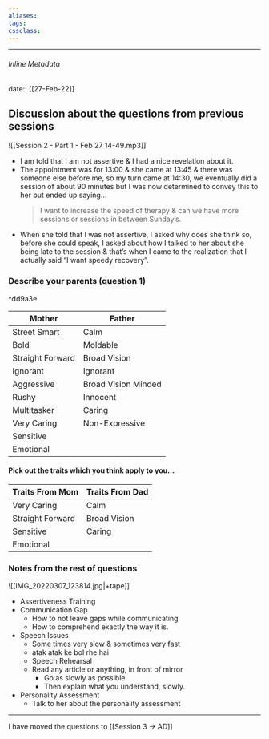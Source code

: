 ```yaml
---
aliases:
tags: 
cssclass:
---
```

---

###### Inline Metadata
date:: [[27-Feb-22]]

## Discussion about the questions from previous sessions 
![[Session 2 - Part 1 - Feb 27 14-49.mp3]]

- I am told that I am not assertive & I had a nice revelation about it. 
- The appointment was for 13:00 & she came at 13:45 & there was someone else before me, so my turn came at 14:30, we eventually did a session of about 90 minutes but I was now determined to convey this to her but ended up saying…
	> I want to increase the speed of therapy & can we have more sessions or sessions in between Sunday’s.
- When she told that I was not assertive, I asked why does she think so, before she could speak, I asked about how I talked to her about she being late to the session & that’s when I came to the realization that I actually said “I want speedy recovery”.

### Describe your parents (question 1)

^dd9a3e


| Mother           | Father              |
| ---------------- | ------------------- |
| Street Smart     | Calm                |
| Bold             | Moldable            |
| Straight Forward | Broad Vision        |
| Ignorant         | Ignorant            |
| Aggressive       | Broad Vision Minded |
| Rushy            | Innocent            |
| Multitasker      | Caring              |
| Very Caring      | Non-Expressive      |
| Sensitive        |                     |
| Emotional                  |                     |


#### Pick out the traits which you think apply to you…

| Traits From Mom  | Traits From Dad |
| ---------------- | --------------- |
| Very Caring      | Calm            |
| Straight Forward | Broad Vision    |
| Sensitive        | Caring          |
| Emotional        |                 |


### Notes from the rest of questions 
![[IMG_20220307_123814.jpg|+tape]]


- Assertiveness Training 
- Communication Gap
	- How to not leave gaps while communicating
	- How to comprehend exactly the way it is.
- Speech Issues 
	- Some times very slow & sometimes very fast
	- atak atak ke bol rhe hai
	- Speech Rehearsal
	- Read any article or anything, in front of mirror 
		- Go as slowly as possible. 
		- Then explain what you understand, slowly.
- Personality Assessment 
	- Talk to her about the personality assessment


---

I have moved the questions to [[Session 3 → AD]]







